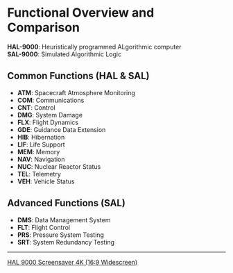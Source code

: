 # Functional Overview and Comparison

**HAL-9000**: Heuristically programmed ALgorithmic computer  
**SAL-9000**: Simulated Algorithmic Logic

## Common Functions (HAL & SAL)

- **ATM**: Spacecraft Atmosphere Monitoring  
- **COM**: Communications  
- **CNT**: Control  
- **DMG**: System Damage  
- **FLX**: Flight Dynamics  
- **GDE**: Guidance Data Extension  
- **HIB**: Hibernation  
- **LIF**: Life Support  
- **MEM**: Memory  
- **NAV**: Navigation  
- **NUC**: Nuclear Reactor Status  
- **TEL**: Telemetry  
- **VEH**: Vehicle Status  

## Advanced Functions (SAL)

- **DMS**: Data Management System  
- **FLT**: Flight Control  
- **PRS**: Pressure System Testing  
- **SRT**: System Redundancy Testing

---

[HAL 9000 Screensaver 4K (16:9 Widescreen)](https://youtu.be/C1U_OXCZ2NE)